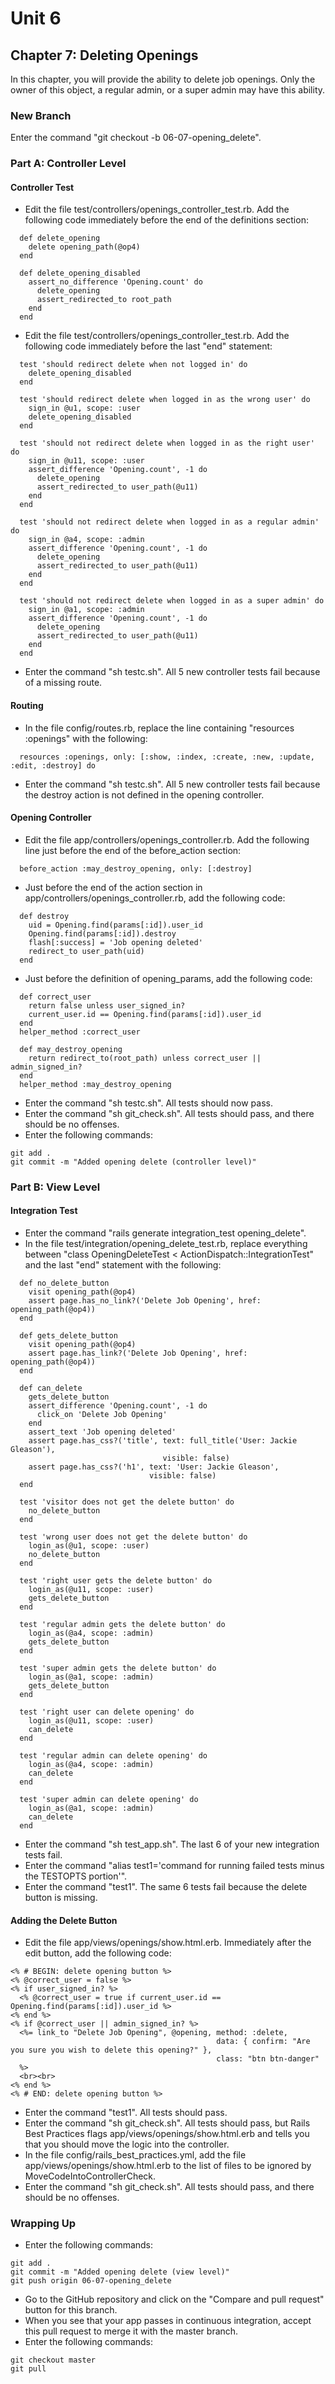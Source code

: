 # Unit 6
## Chapter 7: Deleting Openings

In this chapter, you will provide the ability to delete job openings.  Only the owner of this object, a regular admin, or a super admin may have this ability.

### New Branch
Enter the command "git checkout -b 06-07-opening_delete".

### Part A: Controller Level

#### Controller Test
* Edit the file test/controllers/openings_controller_test.rb.  Add the following code immediately before the end of the definitions section:
```
  def delete_opening
    delete opening_path(@op4)
  end

  def delete_opening_disabled
    assert_no_difference 'Opening.count' do
      delete_opening
      assert_redirected_to root_path
    end
  end
```
* Edit the file test/controllers/openings_controller_test.rb.  Add the following code immediately before the last "end" statement:
```
  test 'should redirect delete when not logged in' do
    delete_opening_disabled
  end

  test 'should redirect delete when logged in as the wrong user' do
    sign_in @u1, scope: :user
    delete_opening_disabled
  end

  test 'should not redirect delete when logged in as the right user' do
    sign_in @u11, scope: :user
    assert_difference 'Opening.count', -1 do
      delete_opening
      assert_redirected_to user_path(@u11)
    end
  end

  test 'should not redirect delete when logged in as a regular admin' do
    sign_in @a4, scope: :admin
    assert_difference 'Opening.count', -1 do
      delete_opening
      assert_redirected_to user_path(@u11)
    end
  end

  test 'should not redirect delete when logged in as a super admin' do
    sign_in @a1, scope: :admin
    assert_difference 'Opening.count', -1 do
      delete_opening
      assert_redirected_to user_path(@u11)
    end
  end
```
* Enter the command "sh testc.sh".  All 5 new controller tests fail because of a missing route.

#### Routing
* In the file config/routes.rb, replace the line containing "resources :openings" with the following:
```
  resources :openings, only: [:show, :index, :create, :new, :update, :edit, :destroy] do
```
* Enter the command "sh testc.sh".  All 5 new controller tests fail because the destroy action is not defined in the opening controller.

#### Opening Controller
* Edit the file app/controllers/openings_controller.rb.  Add the following line just before the end of the before_action section:
```
  before_action :may_destroy_opening, only: [:destroy]
```
* Just before the end of the action section in app/controllers/openings_controller.rb, add the following code:
```
  def destroy
    uid = Opening.find(params[:id]).user_id
    Opening.find(params[:id]).destroy
    flash[:success] = 'Job opening deleted'
    redirect_to user_path(uid)
  end
```
* Just before the definition of opening_params, add the following code:
```
  def correct_user
    return false unless user_signed_in?
    current_user.id == Opening.find(params[:id]).user_id
  end
  helper_method :correct_user

  def may_destroy_opening
    return redirect_to(root_path) unless correct_user || admin_signed_in?
  end
  helper_method :may_destroy_opening
```
* Enter the command "sh testc.sh".  All tests should now pass.
* Enter the command "sh git_check.sh".  All tests should pass, and there should be no offenses.
* Enter the following commands:
```
git add .
git commit -m "Added opening delete (controller level)"
```

### Part B: View Level

#### Integration Test
* Enter the command "rails generate integration_test opening_delete".
* In the file test/integration/opening_delete_test.rb, replace everything between "class OpeningDeleteTest < ActionDispatch::IntegrationTest" and the last "end" statement with the following:
```
  def no_delete_button
    visit opening_path(@op4)
    assert page.has_no_link?('Delete Job Opening', href: opening_path(@op4))
  end

  def gets_delete_button
    visit opening_path(@op4)
    assert page.has_link?('Delete Job Opening', href: opening_path(@op4))
  end

  def can_delete
    gets_delete_button
    assert_difference 'Opening.count', -1 do
      click_on 'Delete Job Opening'
    end
    assert_text 'Job opening deleted'
    assert page.has_css?('title', text: full_title('User: Jackie Gleason'),
                                  visible: false)
    assert page.has_css?('h1', text: 'User: Jackie Gleason',
                               visible: false)
  end

  test 'visitor does not get the delete button' do
    no_delete_button
  end

  test 'wrong user does not get the delete button' do
    login_as(@u1, scope: :user)
    no_delete_button
  end

  test 'right user gets the delete button' do
    login_as(@u11, scope: :user)
    gets_delete_button
  end

  test 'regular admin gets the delete button' do
    login_as(@a4, scope: :admin)
    gets_delete_button
  end

  test 'super admin gets the delete button' do
    login_as(@a1, scope: :admin)
    gets_delete_button
  end

  test 'right user can delete opening' do
    login_as(@u11, scope: :user)
    can_delete
  end

  test 'regular admin can delete opening' do
    login_as(@a4, scope: :admin)
    can_delete
  end

  test 'super admin can delete opening' do
    login_as(@a1, scope: :admin)
    can_delete
  end
```
* Enter the command "sh test_app.sh".  The last 6 of your new integration tests fail.
* Enter the command "alias test1='command for running failed tests minus the TESTOPTS portion'".
* Enter the command "test1".  The same 6 tests fail because the delete button is missing.

#### Adding the Delete Button
* Edit the file app/views/openings/show.html.erb. Immediately after the edit button, add the following code:
```
<% # BEGIN: delete opening button %>
<% @correct_user = false %>
<% if user_signed_in? %>
  <% @correct_user = true if current_user.id == Opening.find(params[:id]).user_id %>
<% end %>
<% if @correct_user || admin_signed_in? %>
  <%= link_to "Delete Job Opening", @opening, method: :delete,
                                              data: { confirm: "Are you sure you wish to delete this opening?" },
                                              class: "btn btn-danger"
  %>
  <br><br>
<% end %>
<% # END: delete opening button %>
```
* Enter the command "test1".  All tests should pass.
* Enter the command "sh git_check.sh".  All tests should pass, but Rails Best Practices flags app/views/openings/show.html.erb and tells you that you should move the logic into the controller.
* In the file config/rails_best_practices.yml, add the file app/views/openings/show.html.erb to the list of files to be ignored by MoveCodeIntoControllerCheck.
* Enter the command "sh git_check.sh".  All tests should pass, and there should be no offenses.

### Wrapping Up
* Enter the following commands:
```
git add .
git commit -m "Added opening delete (view level)"
git push origin 06-07-opening_delete
```
* Go to the GitHub repository and click on the "Compare and pull request" button for this branch.
* When you see that your app passes in continuous integration, accept this pull request to merge it with the master branch.
* Enter the following commands:
```
git checkout master
git pull
```

